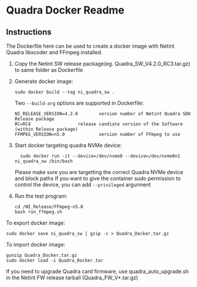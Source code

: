 # Quadra Docker Readme

## Instructions
The Dockerfile here can be used to create a docker image with Netint Quadra
libxcoder and FFmpeg installed.

1. Copy the Netint SW release package(eg. Quadra_SW_V4.2.0_RC3.tar.gz) to same
   folder as Dockerfile
2. Generate docker image:

       sudo docker build --tag ni_quadra_sw .
   Two `--build-arg` options are supported in Dockerfile:

       NI_RELEASE_VERSION=4.2.0        version number of Netint Quadra SDK Release package
       RC=RC4			       release candiate version of the Software (within Release package)
       FFMPEG_VERSION=n5.0             version number of FFmpeg to use

3. Start docker targeting quadra NVMe device:
   
         sudo docker run -it --device=/dev/nvme0 --device=/dev/nvme0n1 ni_quadra_sw /bin/bash
   
   Please make sure you are targetting the correct Quadra NVMe device and block paths
   If you want to give the container sudo permission to control the device, you can add `--privileged` argurment 
   
4. Run the test program:

       cd /NI_Release/FFmpeg-n5.0
       bash run_ffmpeg.sh

To export docker image:

    sudo docker save ni_quadra_sw | gzip -c > Quadra_Docker.tar.gz

To import docker image:

    gunzip Quadra_Docker.tar.gz
    sudo docker load -i Quadra_Docker.tar

If you need to upgrade Quadra card firmware, use quadra_auto_upgrade.sh in the
Netint FW release tarball (Quadra_FW_V*.tar.gz)
